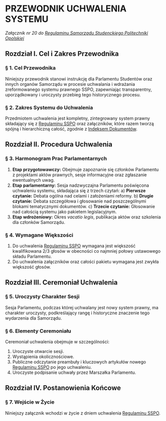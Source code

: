 ﻿# PRZEWODNIK UCHWALENIA SYSTEMU

*Załącznik nr 20 do [Regulaminu Samorządu Studenckiego Politechniki Opolskiej](01-regulamin-sspo.md)*

## Rozdział I. Cel i Zakres Przewodnika

### § 1. Cel Przewodnika
Niniejszy przewodnik stanowi instrukcję dla Parlamentu Studentów oraz innych organów Samorządu w procesie uchwalania i wdrażania zreformowanego systemu prawnego SSPO, zapewniając transparentny, uporządkowany i uroczysty przebieg tego historycznego procesu.

### § 2. Zakres Systemu do Uchwalenia
Przedmiotem uchwalenia jest kompletny, zintegrowany system prawny składający się z [Regulaminu SSPO](01-regulamin-sspo.md) oraz załączników, które razem tworzą spójną i hierarchiczną całość, zgodnie z [Indeksem Dokumentów](18-indeks-dokumentow.md).

## Rozdział II. Procedura Uchwalenia

### § 3. Harmonogram Prac Parlamentarnych
1.  **Etap przygotowawczy:** Obejmuje zapoznanie się członków Parlamentu z projektami aktów prawnych, sesje informacyjne oraz zgłaszanie ewentualnych uwag.
2.  **Etap parlamentarny:** Sesja nadzwyczajna Parlamentu poświęcona uchwaleniu systemu, składająca się z trzech czytań:
    a)  **Pierwsze czytanie:** Debata ogólna nad celami i założeniami reformy.
    b)  **Drugie czytanie:** Debata szczegółowa i głosowanie nad poszczególnymi blokami tematycznymi dokumentów.
    c)  **Trzecie czytanie:** Głosowanie nad całością systemu jako pakietem legislacyjnym.
3.  **Etap wdrożeniowy:** Okres *vacatio legis*, publikacja aktów oraz szkolenia dla członków Samorządu.

### § 4. Wymagane Większości
1.  Do uchwalenia [Regulaminu SSPO](01-regulamin-sspo.md) wymagana jest większość kwalifikowana 2/3 głosów w obecności co najmniej połowy ustawowego składu Parlamentu.
2.  Do uchwalenia załączników oraz całości pakietu wymagana jest zwykła większość głosów.

## Rozdział III. Ceremoniał Uchwalenia

### § 5. Uroczysty Charakter Sesji
Sesja Parlamentu, podczas której uchwalany jest nowy system prawny, ma charakter uroczysty, podkreślający rangę i historyczne znaczenie tego wydarzenia dla Samorządu.

### § 6. Elementy Ceremoniału
Ceremoniał uchwalenia obejmuje w szczególności:
1.  Uroczyste otwarcie sesji.
2.  Wystąpienia okolicznościowe.
3.  Publiczne odczytanie preambuły i kluczowych artykułów nowego [Regulaminu SSPO](01-regulamin-sspo.md) po jego uchwaleniu.
4.  Uroczyste podpisanie uchwały przez Marszałka Parlamentu.

## Rozdział IV. Postanowienia Końcowe

### § 7. Wejście w Życie
Niniejszy załącznik wchodzi w życie z dniem uchwalenia [Regulaminu SSPO](01-regulamin-sspo.md).
